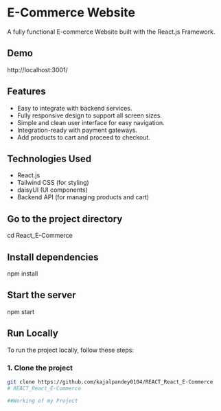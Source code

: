 # E-Commerce Website

A fully functional E-commerce Website built with the React.js Framework.

## Demo
http://localhost:3001/


## Features

- Easy to integrate with backend services.
- Fully responsive design to support all screen sizes.
- Simple and clean user interface for easy navigation.
- Integration-ready with payment gateways.
- Add products to cart and proceed to checkout.

## Technologies Used

- React.js
- Tailwind CSS (for styling)
- daisyUI (UI components)
- Backend API (for managing products and cart)

## Go to the project directory

  cd React_E-Commerce

## Install dependencies

  npm install

## Start the server

  npm start

## Run Locally

To run the project locally, follow these steps:

### 1. Clone the project

```bash
git clone https://github.com/kajalpandey0104/REACT_React_E-Commerce
# REACT_React_E-Commerce

##Working of my Project

